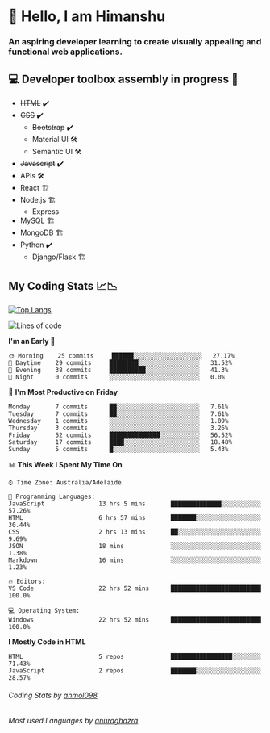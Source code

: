 # 👋 Hello, I am Himanshu

### An aspiring developer learning to create visually appealing and functional web applications.

## 💻 Developer toolbox assembly in progress 🧰

- <s>HTML</s> ✔️ 
- <s>CSS</s> ✔️
  - <s>Bootstrap</s> ✔️
  - Material UI 🛠️
  - Semantic UI 🛠️
 - <s>Javascript</s> ✔️
 - APIs 🛠️
 - React 🏗️
 - Node.js 🏗️
    - Express 
 - MySQL 🏗️
 - MongoDB 🏗️
 - Python ✔️
    - Django/Flask 🏗️
 
 
 ## My Coding Stats 📈📉
 
 [![Top Langs](https://github-readme-stats.vercel.app/api/top-langs/?username=himanshu-sxna&layout=compact)](https://github.com/anuraghazra/github-readme-stats)

<!--START_SECTION:waka-->
![Lines of code](https://img.shields.io/badge/From%20Hello%20World%20I%27ve%20Written-6328%20lines%20of%20code-blue)

**I'm an Early 🐤** 

```text
🌞 Morning    25 commits     ██████░░░░░░░░░░░░░░░░░░░   27.17% 
🌆 Daytime    29 commits     ████████░░░░░░░░░░░░░░░░░   31.52% 
🌃 Evening    38 commits     ██████████░░░░░░░░░░░░░░░   41.3% 
🌙 Night      0 commits      ░░░░░░░░░░░░░░░░░░░░░░░░░   0.0%

```
📅 **I'm Most Productive on Friday** 

```text
Monday       7 commits      ██░░░░░░░░░░░░░░░░░░░░░░░   7.61% 
Tuesday      7 commits      ██░░░░░░░░░░░░░░░░░░░░░░░   7.61% 
Wednesday    1 commits      ░░░░░░░░░░░░░░░░░░░░░░░░░   1.09% 
Thursday     3 commits      ░░░░░░░░░░░░░░░░░░░░░░░░░   3.26% 
Friday       52 commits     ██████████████░░░░░░░░░░░   56.52% 
Saturday     17 commits     ████░░░░░░░░░░░░░░░░░░░░░   18.48% 
Sunday       5 commits      █░░░░░░░░░░░░░░░░░░░░░░░░   5.43%

```


📊 **This Week I Spent My Time On** 

```text
⌚︎ Time Zone: Australia/Adelaide

💬 Programming Languages: 
JavaScript               13 hrs 5 mins       ██████████████░░░░░░░░░░░   57.26% 
HTML                     6 hrs 57 mins       ███████░░░░░░░░░░░░░░░░░░   30.44% 
CSS                      2 hrs 13 mins       ██░░░░░░░░░░░░░░░░░░░░░░░   9.69% 
JSON                     18 mins             ░░░░░░░░░░░░░░░░░░░░░░░░░   1.38% 
Markdown                 16 mins             ░░░░░░░░░░░░░░░░░░░░░░░░░   1.23%

🔥 Editors: 
VS Code                  22 hrs 52 mins      █████████████████████████   100.0%

💻 Operating System: 
Windows                  22 hrs 52 mins      █████████████████████████   100.0%

```

**I Mostly Code in HTML** 

```text
HTML                     5 repos             █████████████████░░░░░░░░   71.43% 
JavaScript               2 repos             ███████░░░░░░░░░░░░░░░░░░   28.57%

```



<!--END_SECTION:waka-->

###### Coding Stats by [anmol098](https://github.com/anmol098/waka-readme-stats)  
###### Most used Languages by [anuraghazra](https://github.com/anuraghazra/github-readme-stats)


